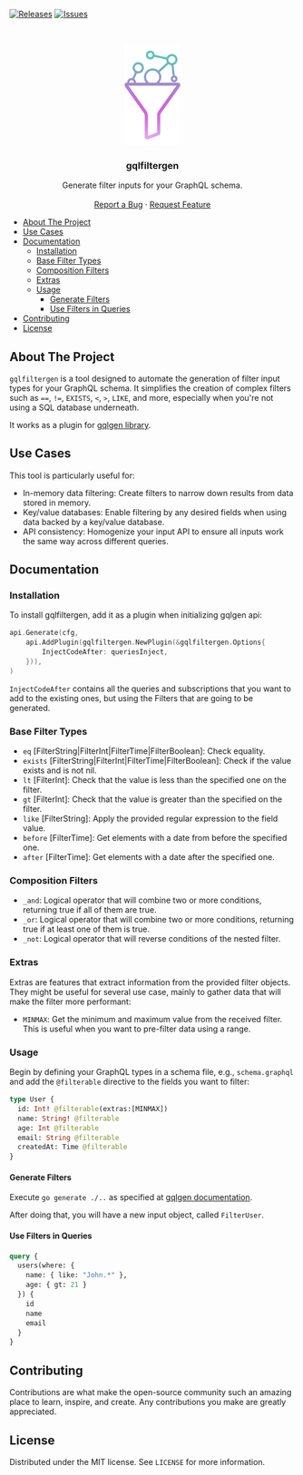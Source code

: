 [![Releases][releases-shield]][releases-url]
[![Issues][issues-shield]][issues-url]

<!-- PROJECT LOGO -->
<br />
<p align="center">
  <a href="https://github.com/ajnavarro/gqlfiltergen">
    <img src="gqlfiltergen-logo.png" alt="Logo" width="100">
  </a>

  <h3 align="center">gqlfiltergen</h3>

  <p align="center">
    Generate filter inputs for your GraphQL schema.
    <br />
    <br />
    <a href="https://github.com/ajnavarro/gqlfiltergen/issues">Report a Bug</a>
    ·
    <a href="https://github.com/ajnavarro/gqlfiltergen/issues">Request Feature</a>
  </p>
</p>

- [About The Project](#about-the-project)
- [Use Cases](#use-cases)
- [Documentation](#documentation)
  - [Installation](#installation)
  - [Base Filter Types](#base-filter-types)
  - [Composition Filters](#composition-filters)
  - [Extras](#extras)
  - [Usage](#usage)
    - [Generate Filters](#generate-filters)
    - [Use Filters in Queries](#use-filters-in-queries)
- [Contributing](#contributing)
- [License](#license)


## About The Project

`gqlfiltergen` is a tool designed to automate the generation of filter input types for your GraphQL schema. It simplifies the creation of complex filters such as `==`, `!=`, `EXISTS`, `<`, `>`, `LIKE`, and more, especially when you're not using a SQL database underneath.

It works as a plugin for [gqlgen library][gqlgen-url].

## Use Cases

This tool is particularly useful for:

- In-memory data filtering: Create filters to narrow down results from data stored in memory.
- Key/value databases: Enable filtering by any desired fields when using data backed by a key/value database.
- API consistency: Homogenize your input API to ensure all inputs work the same way across different queries.

## Documentation

### Installation

To install gqlfiltergen, add it as a plugin when initializing gqlgen api:

```go
api.Generate(cfg,
	api.AddPlugin(gqlfiltergen.NewPlugin(&gqlfiltergen.Options{
		InjectCodeAfter: queriesInject,
	})),
)
```

`InjectCodeAfter` contains all the queries and subscriptions that you want to add to the existing ones, but using the Filters that are going to be generated.

### Base Filter Types

- `eq` [FilterString|FilterInt|FilterTime|FilterBoolean]: Check equality.
- `exists` [FilterString|FilterInt|FilterTime|FilterBoolean]: Check if the value exists and is not nil.
- `lt` [FilterInt]: Check that the value is less than the specified one on the filter.
- `gt` [FilterInt]: Check that the value is greater than the specified on the filter.
- `like` [FilterString]: Apply the provided regular expression to the field value.
- `before` [FilterTime]: Get elements with a date from before the specified one.
- `after` [FilterTime]: Get elements with a date after the specified one.

### Composition Filters

- `_and`: Logical operator that will combine two or more conditions, returning true if all of them are true.
- `_or`: Logical operator that will combine two or more conditions, returning true if at least one of them is true.
- `_not`: Logical operator that will reverse conditions of the nested filter.

### Extras

Extras are features that extract information from the provided filter objects. They might be useful for several use case, mainly to gather data that will make the filter more performant:

- `MINMAX`: Get the minimum and maximum value from the received filter. This is useful when you want to pre-filter data using a range.

### Usage

Begin by defining your GraphQL types in a schema file, e.g., `schema.graphql` and add the `@filterable` directive to the fields you want to filter:

```graphql
type User {
  id: Int! @filterable(extras:[MINMAX])
  name: String! @filterable
  age: Int @filterable
  email: String @filterable
  createdAt: Time @filterable
}
```

#### Generate Filters

Execute `go generate ./..` as specified at [gqlgen documentation](https://gqlgen.com/reference/plugins/).

After doing that, you will have a new input object, called `FilterUser`.

#### Use Filters in Queries

```graphql
query {
  users(where: {
    name: { like: "John.*" },
    age: { gt: 21 }
  }) {
    id
    name
    email
  }
}
```

## Contributing

Contributions are what make the open-source community such an amazing place to learn, inspire, and create. Any contributions you make are greatly appreciated.

## License

Distributed under the MIT license. See `LICENSE` for more information.

[releases-shield]: https://img.shields.io/github/v/release/ajnavarro/gqlfiltergen.svg?style=flat-square
[releases-url]: https://github.com/ajnavarro/gqlfiltergen/releases
[issues-shield]: https://img.shields.io/github/issues/ajnavarro/gqlfiltergen.svg?style=flat-square
[issues-url]: https://github.com/ajnavarro/gqlfiltergen/issues

[gqlgen-url]: https://github.com/99designs/gqlgen